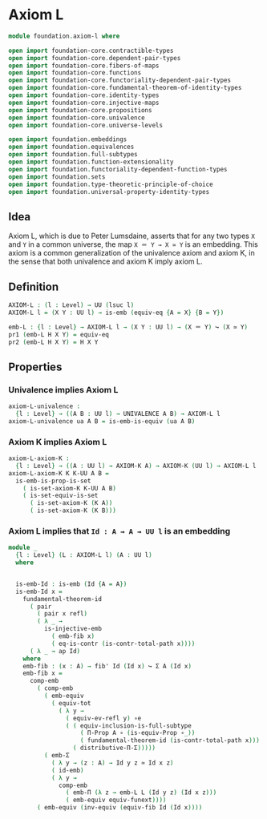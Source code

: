 #  Axiom L

```agda
module foundation.axiom-l where

open import foundation-core.contractible-types
open import foundation-core.dependent-pair-types
open import foundation-core.fibers-of-maps
open import foundation-core.functions
open import foundation-core.functoriality-dependent-pair-types
open import foundation-core.fundamental-theorem-of-identity-types
open import foundation-core.identity-types
open import foundation-core.injective-maps
open import foundation-core.propositions
open import foundation-core.univalence
open import foundation-core.universe-levels

open import foundation.embeddings
open import foundation.equivalences
open import foundation.full-subtypes
open import foundation.function-extensionality
open import foundation.functoriality-dependent-function-types
open import foundation.sets
open import foundation.type-theoretic-principle-of-choice
open import foundation.universal-property-identity-types
```

## Idea


Axiom L, which is due to Peter Lumsdaine, asserts that for any two types `X` and `Y` in a common universe, the map `X ＝ Y → X ≃ Y` is an embedding. This axiom is a common generalization of the univalence axiom and axiom K, in the sense that both univalence and axiom K imply axiom L.

## Definition

```agda
AXIOM-L : (l : Level) → UU (lsuc l)
AXIOM-L l = (X Y : UU l) → is-emb (equiv-eq {A = X} {B = Y})

emb-L : {l : Level} → AXIOM-L l → (X Y : UU l) → (X ＝ Y) ↪ (X ≃ Y)
pr1 (emb-L H X Y) = equiv-eq
pr2 (emb-L H X Y) = H X Y
```

## Properties

### Univalence implies Axiom L

```agda
axiom-L-univalence :
  {l : Level} → ((A B : UU l) → UNIVALENCE A B) → AXIOM-L l
axiom-L-univalence ua A B = is-emb-is-equiv (ua A B)
```

### Axiom K implies Axiom L

```agda
axiom-L-axiom-K :
  {l : Level} → ((A : UU l) → AXIOM-K A) → AXIOM-K (UU l) → AXIOM-L l
axiom-L-axiom-K K K-UU A B =
  is-emb-is-prop-is-set
    ( is-set-axiom-K K-UU A B)
    ( is-set-equiv-is-set
      ( is-set-axiom-K (K A))
      ( is-set-axiom-K (K B)))
```

### Axiom L implies that `Id : A → A → UU l` is an embedding

```agda
module _
  {l : Level} (L : AXIOM-L l) (A : UU l)
  where


  is-emb-Id : is-emb (Id {A = A})
  is-emb-Id x =
    fundamental-theorem-id
      ( pair
        ( pair x refl)
        ( λ _ →
          is-injective-emb
            ( emb-fib x)
            ( eq-is-contr (is-contr-total-path x))))
      ( λ _ → ap Id)
    where
    emb-fib : (x : A) → fib' Id (Id x) ↪ Σ A (Id x)
    emb-fib x =
      comp-emb
        ( comp-emb
          ( emb-equiv
            ( equiv-tot
              ( λ y →
                ( equiv-ev-refl y) ∘e
                ( ( equiv-inclusion-is-full-subtype
                    ( Π-Prop A ∘ (is-equiv-Prop ∘_))
                    ( fundamental-theorem-id (is-contr-total-path x))) ∘e
                  ( distributive-Π-Σ)))))
          ( emb-Σ
            ( λ y → (z : A) → Id y z ≃ Id x z)
            ( id-emb)
            ( λ y →
              comp-emb
                ( emb-Π (λ z → emb-L L (Id y z) (Id x z)))
                ( emb-equiv equiv-funext))))
        ( emb-equiv (inv-equiv (equiv-fib Id (Id x))))
```
